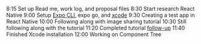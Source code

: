 8:15 Set up Read me, work log, and proposal files
8:30 Start research React Native
9:00 Setup [Expo CLI](https://docs.expo.io/workflow/expo-cli/), expo go, and [xcode](https://docs.expo.io/workflow/ios-simulator/)
9:30 Creating a test app in React Native
10:00 Following along with image sharing tutorial
10:30 Still following along with the tutorial
11:20 Completed tutorial [follow-up](https://docs.expo.io/tutorial/follow-up/)
11:40 Finished Xcode installation
12:00 Working on Component Tree
